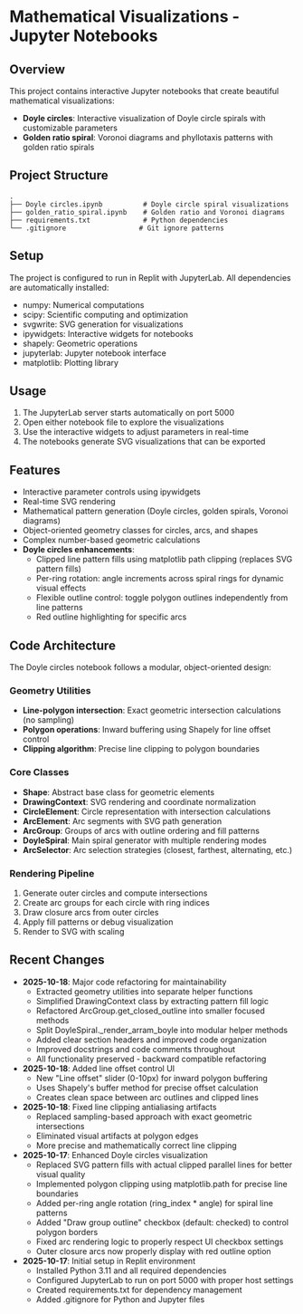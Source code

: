 # Mathematical Visualizations - Jupyter Notebooks

## Overview
This project contains interactive Jupyter notebooks that create beautiful mathematical visualizations:
- **Doyle circles**: Interactive visualization of Doyle circle spirals with customizable parameters
- **Golden ratio spiral**: Voronoi diagrams and phyllotaxis patterns with golden ratio spirals

## Project Structure
```
.
├── Doyle circles.ipynb          # Doyle circle spiral visualizations
├── golden_ratio_spiral.ipynb    # Golden ratio and Voronoi diagrams
├── requirements.txt             # Python dependencies
└── .gitignore                  # Git ignore patterns
```

## Setup
The project is configured to run in Replit with JupyterLab. All dependencies are automatically installed:
- numpy: Numerical computations
- scipy: Scientific computing and optimization
- svgwrite: SVG generation for visualizations
- ipywidgets: Interactive widgets for notebooks
- shapely: Geometric operations
- jupyterlab: Jupyter notebook interface
- matplotlib: Plotting library

## Usage
1. The JupyterLab server starts automatically on port 5000
2. Open either notebook file to explore the visualizations
3. Use the interactive widgets to adjust parameters in real-time
4. The notebooks generate SVG visualizations that can be exported

## Features
- Interactive parameter controls using ipywidgets
- Real-time SVG rendering
- Mathematical pattern generation (Doyle circles, golden spirals, Voronoi diagrams)
- Object-oriented geometry classes for circles, arcs, and shapes
- Complex number-based geometric calculations
- **Doyle circles enhancements**:
  - Clipped line pattern fills using matplotlib path clipping (replaces SVG pattern fills)
  - Per-ring rotation: angle increments across spiral rings for dynamic visual effects
  - Flexible outline control: toggle polygon outlines independently from line patterns
  - Red outline highlighting for specific arcs

## Code Architecture
The Doyle circles notebook follows a modular, object-oriented design:

### Geometry Utilities
- **Line-polygon intersection**: Exact geometric intersection calculations (no sampling)
- **Polygon operations**: Inward buffering using Shapely for line offset control
- **Clipping algorithm**: Precise line clipping to polygon boundaries

### Core Classes
- **Shape**: Abstract base class for geometric elements
- **DrawingContext**: SVG rendering and coordinate normalization
- **CircleElement**: Circle representation with intersection calculations
- **ArcElement**: Arc segments with SVG path generation
- **ArcGroup**: Groups of arcs with outline ordering and fill patterns
- **DoyleSpiral**: Main spiral generator with multiple rendering modes
- **ArcSelector**: Arc selection strategies (closest, farthest, alternating, etc.)

### Rendering Pipeline
1. Generate outer circles and compute intersections
2. Create arc groups for each circle with ring indices
3. Draw closure arcs from outer circles
4. Apply fill patterns or debug visualization
5. Render to SVG with scaling

## Recent Changes
- **2025-10-18**: Major code refactoring for maintainability
  - Extracted geometry utilities into separate helper functions
  - Simplified DrawingContext class by extracting pattern fill logic
  - Refactored ArcGroup.get_closed_outline into smaller focused methods
  - Split DoyleSpiral._render_arram_boyle into modular helper methods
  - Added clear section headers and improved code organization
  - Improved docstrings and code comments throughout
  - All functionality preserved - backward compatible refactoring
- **2025-10-18**: Added line offset control UI
  - New "Line offset" slider (0-10px) for inward polygon buffering
  - Uses Shapely's buffer method for precise offset calculation
  - Creates clean space between arc outlines and clipped lines
- **2025-10-18**: Fixed line clipping antialiasing artifacts
  - Replaced sampling-based approach with exact geometric intersections
  - Eliminated visual artifacts at polygon edges
  - More precise and mathematically correct line clipping
- **2025-10-17**: Enhanced Doyle circles visualization
  - Replaced SVG pattern fills with actual clipped parallel lines for better visual quality
  - Implemented polygon clipping using matplotlib.path for precise line boundaries
  - Added per-ring angle rotation (ring_index * angle) for spiral line patterns
  - Added "Draw group outline" checkbox (default: checked) to control polygon borders
  - Fixed arc rendering logic to properly respect UI checkbox settings
  - Outer closure arcs now properly display with red outline option
- **2025-10-17**: Initial setup in Replit environment
  - Installed Python 3.11 and all required dependencies
  - Configured JupyterLab to run on port 5000 with proper host settings
  - Created requirements.txt for dependency management
  - Added .gitignore for Python and Jupyter files

